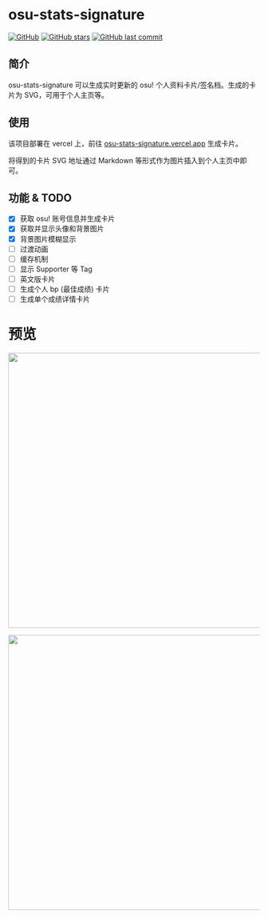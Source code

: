 # osu-stats-signature

[![GitHub](https://img.shields.io/github/license/solstice23/osu-stats-signature?color=blue&style=for-the-badge)](https://github.com/solstice23/osu-stats-signature/blob/master/LICENSE) [![GitHub stars](https://img.shields.io/github/stars/solstice23/osu-stats-signature?color=ff69b4&style=for-the-badge)](https://github.com/solstice23/osu-stats-signature/stargazers) [![GitHub last commit](https://img.shields.io/github/last-commit/solstice23/osu-stats-signature?style=for-the-badge)](https://github.com/solstice23/osu-stats-signature/commits/master)

## 简介

osu-stats-signature 可以生成实时更新的 osu! 个人资料卡片/签名档。生成的卡片为 SVG，可用于个人主页等。

## 使用

该项目部署在 vercel 上，前往 [osu-stats-signature.vercel.app](https://osu-stats-signature.vercel.app) 生成卡片。

将得到的卡片 SVG 地址通过 Markdown 等形式作为图片插入到个人主页中即可。

## 功能 & TODO

- [x] 获取 osu! 账号信息并生成卡片
- [x] 获取并显示头像和背景图片
- [x] 背景图片模糊显示
- [ ] 过渡动画
- [ ] 缓存机制
- [ ] 显示 Supporter 等 Tag
- [ ] 英文版卡片
- [ ] 生成个人 bp (最佳成绩) 卡片
- [ ] 生成单个成绩详情卡片

# 预览

<a href="https://osu.ppy.sh/users/21226378/"><img src="https://osu-stats-signature.vercel.app/card?user=mrekk&mode=std" width="550" /></a>

<a href="https://osu.ppy.sh/users/7562902/"><img src="https://osu-stats-signature.vercel.app/card?user=solstice23&mode=std&animation=true" width="550" /></a>